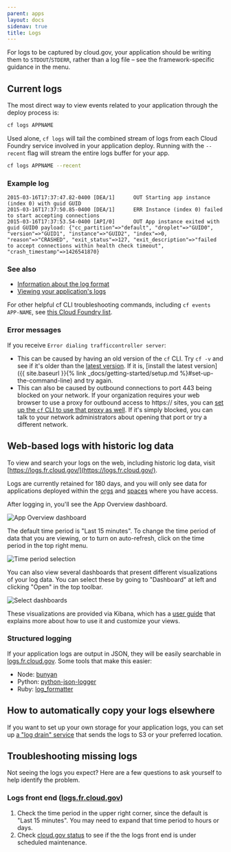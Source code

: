 ```yaml
---
parent: apps
layout: docs
sidenav: true
title: Logs
---
```


For logs to be captured by cloud.gov, your application should be writing them to `STDOUT`/`STDERR`, rather than a log file – see the framework-specific guidance in the menu.

## Current logs

The most direct way to view events related to your application through the deploy process is:

```sh
cf logs APPNAME
```

Used alone, `cf logs` will tail the combined stream of logs from each Cloud Foundry service involved in your application deploy. Running with the `--recent` flag will stream the entire logs buffer for your app.

```sh
cf logs APPNAME --recent
```

### Example log

  	2015-03-16T17:37:47.82-0400 [DEA/1]      OUT Starting app instance (index 0) with guid GUID
  	2015-03-16T17:37:50.85-0400 [DEA/1]      ERR Instance (index 0) failed to start accepting connections
  	2015-03-16T17:37:53.54-0400 [API/0]      OUT App instance exited with guid GUID0 payload: {"cc_partition"=>"default", "droplet"=>"GUID0", "version"=>"GUID1", "instance"=>"GUID2", "index"=>0, "reason"=>"CRASHED", "exit_status"=>127, "exit_description"=>"failed to accept connections within health check timeout", "crash_timestamp"=>1426541870}

### See also

* [Information about the log format](https://docs.cloudfoundry.org/devguide/deploy-apps/streaming-logs.html)
* [Viewing your application's logs](https://docs.cloudfoundry.org/devguide/deploy-apps/streaming-logs.html#view)

For other helpful cf CLI troubleshooting commands, including `cf events APP-NAME`, see [this Cloud Foundry list](https://docs.cloudfoundry.org/devguide/deploy-apps/troubleshoot-app-health.html#cf-commands).

### Error messages

If you receive `Error dialing trafficcontroller server`:

* This can be caused by having an old version of the `cf` CLI. Try `cf -v` and see if it's older than the [latest version](https://github.com/cloudfoundry/cli/releases). If it is, [install the latest version]({{ site.baseurl }}{% link _docs/getting-started/setup.md %}#set-up-the-command-line) and try again.
* This can also be caused by outbound connections to port 443 being blocked on your network. If your organization requires your web browser to use a proxy for outbound access to https:// sites, you can [set up the `cf` CLI to use that proxy as well](https://docs.cloudfoundry.org/cf-cli/http-proxy.html). If it's simply blocked, you can talk to your network administrators about opening that port or try a different network.

## Web-based logs with historic log data

To view and search your logs on the web, including historic log data, visit [https://logs.fr.cloud.gov/](https://logs.fr.cloud.gov/).

Logs are currently retained for 180 days, and you will only see data for applications deployed within the [orgs](http://docs.cloudfoundry.org/concepts/roles.html#orgs) and [spaces](http://docs.cloudfoundry.org/concepts/roles.html#spaces) where you have access.

After logging in, you'll see the App Overview dashboard.

![App Overview dashboard](/img/app-overview.png)

The default time period is "Last 15 minutes". To change the time period of data that you are viewing, or to turn on auto-refresh, click on the time period in the top right menu.

![Time period selection](/img/time-period.png)

You can also view several dashboards that present different visualizations of your log data. You can select these by going to "Dashboard" at left and clicking "Open" in the top toolbar.

![Select dashboards](/img/select-dashboard.png)

These visualizations are provided via Kibana, which has a [user guide](https://www.elastic.co/guide/en/kibana/current/index.html) that explains more about how to use it and customize your views.

### Structured logging

If your application logs are output in JSON, they will be easily searchable in [logs.fr.cloud.gov](https://logs.fr.cloud.gov/). Some tools that make this easier:

- Node: [bunyan](https://www.npmjs.com/package/bunyan)
- Python: [python-json-logger](https://github.com/madzak/python-json-logger)
- Ruby: [log_formatter](https://rubygems.org/gems/log_formatter/)

## How to automatically copy your logs elsewhere

If you want to set up your own storage for your application logs, you can set up [a "log drain" service](https://docs.cloudfoundry.org/devguide/services/log-management.html) that sends the logs to S3 or your preferred location.

## Troubleshooting missing logs

Not seeing the logs you expect? Here are a few questions to ask yourself to help identify the problem.

### Logs front end ([logs.fr.cloud.gov](https://logs.fr.cloud.gov))

1. Check the time period in the upper right corner, since the default is "Last 15 minutes". You may need to expand that time period to hours or days.
1. Check [cloud.gov status](https://cloudgov.statuspage.io/) to see if the the logs front end is under scheduled maintenance.
